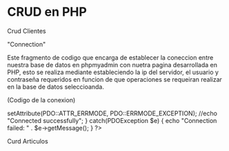 # CRUD en PHP

Crud Clientes

"Connection"

Este fragmento de codigo que encarga de establecer la coneccion entre nuestra base de datos en phpmyadmin con nuetra pagina desarrollada en PHP, esto se realiza mediante estableciendo la ip del servidor, el usuario y contraseña requeridos en funcion de que operaciones se requeiran realizar en la base de datos seleccioanda.

(Codigo de la conexion)

<?php
$servername = "192.168.11.137";
$username = "rootPrueba";
$password = "123";

try {
  $conn = new PDO("mysql:host=$servername;dbname=crudp", $username, $password);
  // set the PDO error mode to exception
  $conn->setAttribute(PDO::ATTR_ERRMODE, PDO::ERRMODE_EXCEPTION);
  //echo "Connected successfully";
} catch(PDOException $e) {
  echo "Connection failed: " . $e->getMessage();
}
?>

Curd Articulos
